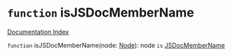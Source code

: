 # `function` isJSDocMemberName

[Documentation Index](../README.md)

`function` isJSDocMemberName(node: [Node](../interface.Node/README.md)): node `is` [JSDocMemberName](../interface.JSDocMemberName/README.md)

